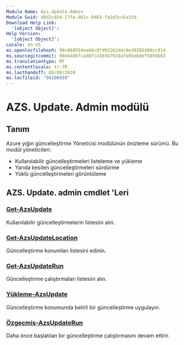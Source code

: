 ```yaml
---
Module Name: Azs.Update.Admin
Module Guid: d0d2c45d-17fe-461c-9d63-fa5d3cc6a33d
Download Help Link:
  '[object Object]': 
Help Version:
  '[object Object]': 
Locale: en-US
ms.openlocfilehash: 99c069554ee60c8fd93262ddc9e30265d08cc914
ms.sourcegitcommit: 09eb4dbfcad6fce303b793dafe9bebdef589db03
ms.translationtype: MT
ms.contentlocale: tr-TR
ms.lasthandoff: 08/08/2020
ms.locfileid: "94106939"
---
```

# AZS. Update. Admin modülü
## Tanım
Azure yığın güncelleştirme Yöneticisi modülünün önizleme sürümü.  Bu modül yöneticileri:
- Kullanılabilir güncelleştirmeleri listeleme ve yükleme
- Yarıda kesilen güncelleştirmeleri sürdürme
- Yüklü güncelleştirmeleri görüntüleme

## AZS. Update. admin cmdlet 'Leri
### [Get-AzsUpdate](Get-AzsUpdate.md)
Kullanılabilir güncelleştirmelerin listesini alın.

### [Get-AzsUpdateLocation](Get-AzsUpdateLocation.md)
Güncelleştirme konumları listesini edinin.

### [Get-AzsUpdateRun](Get-AzsUpdateRun.md)
Güncelleştirme çalıştırmaları listesini alın.

### [Yükleme-AzsUpdate](Install-AzsUpdate.md)
Güncelleştirme konumunda belirli bir güncelleştirme uygulayın.

### [Özgeçmiş-AzsUpdateRun](Resume-AzsUpdateRun.md)
Daha önce başlatılan bir güncelleştirme çalıştırmasını devam ettirir.

